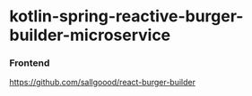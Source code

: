 # kotlin-spring-reactive-burger-builder-microservice

### Frontend 
https://github.com/sallgoood/react-burger-builder
